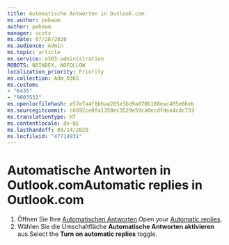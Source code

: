 ```yaml
---
title: Automatische Antworten in Outlook.com
ms.author: pebaum
author: pebaum
manager: scotv
ms.date: 07/28/2020
ms.audience: Admin
ms.topic: article
ms.service: o365-administration
ROBOTS: NOINDEX, NOFOLLOW
localization_priority: Priority
ms.collection: Adm_O365
ms.custom:
- "6435"
- "9003532"
ms.openlocfilehash: e57e7a4f8b6aa205e3bd9a870b188eac405e6beb
ms.sourcegitcommit: c6692ce0fa1358ec3529e59ca0ecdfdea4cdc759
ms.translationtype: HT
ms.contentlocale: de-DE
ms.lasthandoff: 09/14/2020
ms.locfileid: "47714931"
---
```

# <a name="automatic-replies-in-outlookcom"></a><span data-ttu-id="b0d15-102">Automatische Antworten in Outlook.com</span><span class="sxs-lookup"><span data-stu-id="b0d15-102">Automatic replies in Outlook.com</span></span>

1. <span data-ttu-id="b0d15-103">Öffnen Sie Ihre [Automatischen Antworten](https://go.microsoft.com/fwlink/?linkid=2143007).</span><span class="sxs-lookup"><span data-stu-id="b0d15-103">Open your [Automatic replies](https://go.microsoft.com/fwlink/?linkid=2143007).</span></span>
2. <span data-ttu-id="b0d15-104">Wählen Sie die Umschaltfläche **Automatische Antworten aktivieren** aus.</span><span class="sxs-lookup"><span data-stu-id="b0d15-104">Select the **Turn on automatic replies** toggle.</span></span>
